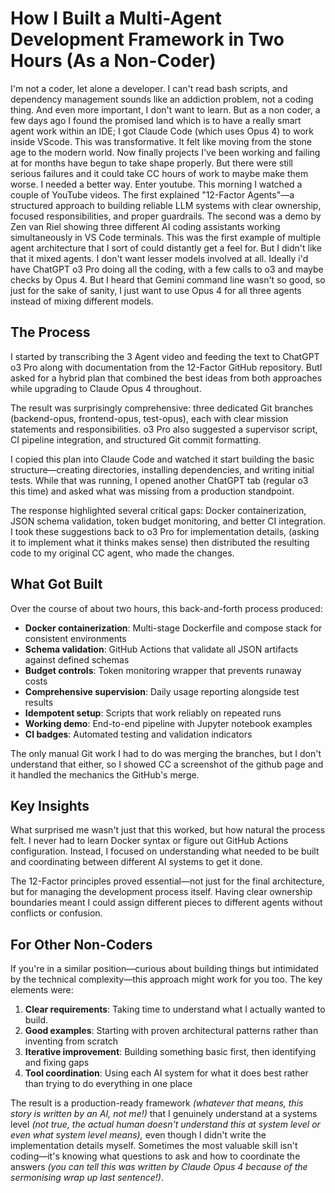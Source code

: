 # **How I Built a Multi-Agent Development Framework in Two Hours (As a Non-Coder)**

I'm not a coder, let alone a developer. I can't read bash scripts, and dependency management sounds like an addiction problem, not a coding thing. And even more important, I don't want to learn. But as a non coder, a few days ago I found the promised land which is to have a really smart agent work within an IDE; I got Claude Code (which uses Opus 4) to work inside VScode. This was transformative. It felt like moving from the stone age to the modern world. Now finally projects I've been working and failing at for months have begun to take shape properly. But there were still serious failures and it could take CC hours of work to maybe make them worse. I needed a better way. Enter youtube. This morning I watched a couple of YouTube videos. The first explained "12-Factor Agents"—a structured approach to building reliable LLM systems with clear ownership, focused responsibilities, and proper guardrails. The second was a demo by Zen van Riel showing three different AI coding assistants working simultaneously in VS Code terminals. This was the first example of multiple agent architecture that I sort of could distantly get a feel for. But I didn't like that it mixed agents. I don't want lesser models involved at all. Ideally i'd have ChatGPT o3 Pro doing all the coding, with a few calls to o3 and maybe checks by Opus 4. But I heard that Gemini command line wasn't so good, so just for the sake of sanity, I just want to use Opus 4 for all three agents instead of mixing different models.

## **The Process**

I started by transcribing the 3 Agent video and feeding the text to ChatGPT o3 Pro along with documentation from the 12-Factor GitHub repository. ButI asked for a hybrid plan that combined the best ideas from both approaches while upgrading to Claude Opus 4 throughout.

The result was surprisingly comprehensive: three dedicated Git branches (backend-opus, frontend-opus, test-opus), each with clear mission statements and responsibilities. o3 Pro also suggested a supervisor script, CI pipeline integration, and structured Git commit formatting.

I copied this plan into Claude Code and watched it start building the basic structure—creating directories, installing dependencies, and writing initial tests. While that was running, I opened another ChatGPT tab (regular o3 this time) and asked what was missing from a production standpoint.

The response highlighted several critical gaps: Docker containerization, JSON schema validation, token budget monitoring, and better CI integration. I took these suggestions back to o3 Pro for implementation details, (asking it to implement what it thinks makes sense) then distributed the resulting code to my original CC agent, who made the changes.

## **What Got Built**

Over the course of about two hours, this back-and-forth process produced:

- **Docker containerization**: Multi-stage Dockerfile and compose stack for consistent environments
- **Schema validation**: GitHub Actions that validate all JSON artifacts against defined schemas
- **Budget controls**: Token monitoring wrapper that prevents runaway costs
- **Comprehensive supervision**: Daily usage reporting alongside test results
- **Idempotent setup**: Scripts that work reliably on repeated runs
- **Working demo**: End-to-end pipeline with Jupyter notebook examples
- **CI badges**: Automated testing and validation indicators

The only manual Git work I had to do was merging the branches, but I don't understand that either, so I showed CC a screenshot of the github page and it handled the mechanics the GitHub's merge.

## **Key Insights**

What surprised me wasn't just that this worked, but how natural the process felt. I never had to learn Docker syntax or figure out GitHub Actions configuration. Instead, I focused on understanding what needed to be built and coordinating between different AI systems to get it done.

The 12-Factor principles proved essential—not just for the final architecture, but for managing the development process itself. Having clear ownership boundaries meant I could assign different pieces to different agents without conflicts or confusion.

## **For Other Non-Coders**

If you're in a similar position—curious about building things but intimidated by the technical complexity—this approach might work for you too. The key elements were:

1. **Clear requirements**: Taking time to understand what I actually wanted to build.
2. **Good examples**: Starting with proven architectural patterns rather than inventing from scratch
3. **Iterative improvement**: Building something basic first, then identifying and fixing gaps
4. **Tool coordination**: Using each AI system for what it does best rather than trying to do everything in one place

The result is a production-ready framework _(whatever that means, this story is written by an AI, not me!)_ that I genuinely understand at a systems level _(not true, the actual human doesn't understand this at system level or even what system level means),_ even though I didn't write the implementation details myself. Sometimes the most valuable skill isn't coding—it's knowing what questions to ask and how to coordinate the answers _(you can tell this was written by Claude Opus 4 because of the sermonising wrap up last sentence!)_.
